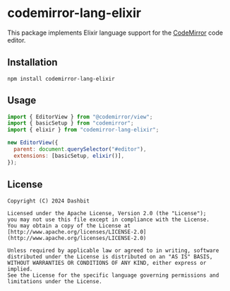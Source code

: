 # codemirror-lang-elixir

This package implements Elixir language support for the [CodeMirror](https://codemirror.net/) code editor.

## Installation

```
npm install codemirror-lang-elixir
```

## Usage

```javascript
import { EditorView } from "@codemirror/view";
import { basicSetup } from "codemirror";
import { elixir } from "codemirror-lang-elixir";

new EditorView({
  parent: document.querySelector("#editor"),
  extensions: [basicSetup, elixir()],
});
```

## License

    Copyright (C) 2024 Dashbit

    Licensed under the Apache License, Version 2.0 (the "License");
    you may not use this file except in compliance with the License.
    You may obtain a copy of the License at [http://www.apache.org/licenses/LICENSE-2.0](http://www.apache.org/licenses/LICENSE-2.0)

    Unless required by applicable law or agreed to in writing, software
    distributed under the License is distributed on an "AS IS" BASIS,
    WITHOUT WARRANTIES OR CONDITIONS OF ANY KIND, either express or implied.
    See the License for the specific language governing permissions and
    limitations under the License.
